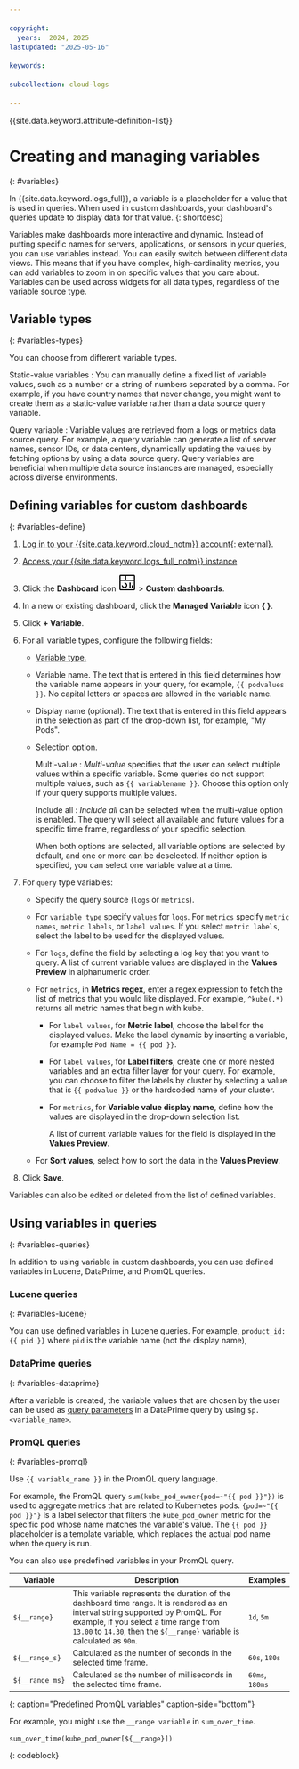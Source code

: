 ```yaml
---

copyright:
  years:  2024, 2025
lastupdated: "2025-05-16"

keywords: 

subcollection: cloud-logs

---
```


{{site.data.keyword.attribute-definition-list}}

# Creating and managing variables
{: #variables}

In {{site.data.keyword.logs_full}}, a variable is a placeholder for a value that is used in queries. When used in custom dashboards, your dashboard's queries update to display data for that value.
{: shortdesc}

Variables make dashboards more interactive and dynamic. Instead of putting specific names for servers, applications, or sensors in your queries, you can use variables instead. You can easily switch between different data views. This means that if you have complex, high-cardinality metrics, you can add variables to zoom in on specific values that you care about. Variables can be used across widgets for all data types, regardless of the variable source type.

## Variable types
{: #variables-types}

You can choose from different variable types.

Static-value variables
:   You can manually define a fixed list of variable values, such as a number or a string of numbers separated by a comma. For example, if you have country names that never change, you might want to create them as a static-value variable rather than a data source query variable.

Query variable
:   Variable values are retrieved from a logs or metrics data source query. For example, a query variable can generate a list of server names, sensor IDs, or data centers, dynamically updating the values by fetching options by using a data source query. Query variables are beneficial when multiple data source instances are managed, especially across diverse environments.

## Defining variables for custom dashboards
{: #variables-define}

1. [Log in to your {{site.data.keyword.cloud_notm}} account](https://cloud.ibm.com/login){: external}.

2. [Access your {{site.data.keyword.logs_full_notm}} instance](/docs/cloud-logs?topic=cloud-logs-instance-launch#instance-launch-cloud-ui)

3. Click the **Dashboard** icon ![Dashboards icon](/icons/dashboards.svg "Dashboards") > **Custom dashboards**.

4. In a new or existing dashboard, click the **Managed Variable** icon **{ }**.

5. Click **+ Variable**.

6. For all variable types, configure the following fields:

   * [Variable type.](#variables-types)

   * Variable name. The text that is entered in this field determines how the variable name appears in your query, for example, `{{ podvalues }}`. No capital letters or spaces are allowed in the variable name.

   * Display name (optional). The text that is entered in this field appears in the selection as part of the drop-down list, for example, "My Pods".

   * Selection option.

      Multi-value
      :   *Multi-value* specifies that the user can select multiple values within a specific variable. Some queries do not support multiple values, such as `{{ variablename }}`. Choose this option only if your query supports multiple values.

      Include all
      :    *Include all* can be selected when the multi-value option is enabled. The query will select all available and future values for a specific time frame, regardless of your specific selection.

      When both options are selected, all variable options are selected by default, and one or more can be deselected. If neither option is specified, you can select one variable value at a time.

7. For `query` type variables:

   * Specify the query source (`logs` or `metrics`).

   * For `variable type` specify `values` for `logs`. For `metrics` specify `metric names`, `metric labels`, or `label values`. If you select `metric labels`, select the label to be used for the displayed values.

   * For `logs`, define the field by selecting a log key that you want to query. A list of current variable values are displayed in the **Values Preview** in alphanumeric order.

   * For `metrics`, in **Metrics regex**, enter a regex expression to fetch the list of metrics that you would like displayed. For example, `^kube(.*)` returns all metric names that begin with kube.

      * For `label values`, for **Metric label**, choose the label for the displayed values. Make the label dynamic by inserting a variable, for example `Pod Name = {{ pod }}`.

      * For `label values`, for **Label filters**, create one or more nested variables and an extra filter layer for your query. For example, you can choose to filter the labels by cluster by selecting a value that is `{{ podvalue }}` or the hardcoded name of your cluster.

      * For `metrics`, for **Variable value display name**, define how the values are displayed in the drop-down selection list.

         A list of current variable values for the field is displayed in the **Values Preview**.

   * For **Sort values**, select how to sort the data in the **Values Preview**.

8. Click **Save**.

Variables can also be edited or deleted from the list of defined variables.

## Using variables in queries
{: #variables-queries}

In addition to using variable in custom dashboards, you can use defined variables in Lucene, DataPrime, and PromQL queries.

### Lucene queries
{: #variables-lucene}

You can use defined variables in Lucene queries. For example, `product_id:{{ pid }}` where `pid` is the variable name (not the display name),

### DataPrime queries
{: #variables-dataprime}

After a variable is created, the variable values that are chosen by the user can be used as [query parameters](/docs/cloud-logs?topic=cloud-logs-query-parameters) in a DataPrime query by using `$p.<variable_name>`.

### PromQL queries
{: #variables-promql}

Use `{{ variable_name }}` in the PromQL query language.

For example, the PromQL query `sum(kube_pod_owner{pod=~"{{ pod }}"})` is used to aggregate metrics that are related to Kubernetes pods. `{pod=~"{{ pod }}"}` is a label selector that filters the `kube_pod_owner` metric for the specific pod whose name matches the variable's value. The `{{ pod }}` placeholder is a template variable, which replaces the actual pod name when the query is run.

You can also use predefined variables in your PromQL query.

| Variable | Description | Examples |
|----------|-------------|---------|
| `${__range}` | This variable represents the duration of the dashboard time range. It is rendered as an interval string supported by PromQL. For example, if you select a time range from `13.00` to `14.30`, then the `${__range}` variable is calculated as `90m`. |	`1d`, `5m` |
| `${__range_s}` | Calculated as the number of seconds in the selected time frame. | `60s`, `180s` |
| `${__range_ms}` |	Calculated as the number of milliseconds in the selected time frame. | `60ms`, `180ms` |
{: caption="Predefined PromQL variables" caption-side="bottom"}

For example, you might use the `__range variable` in `sum_over_time`.

```text
sum_over_time(kube_pod_owner[${__range}])
```
{: codeblock}
